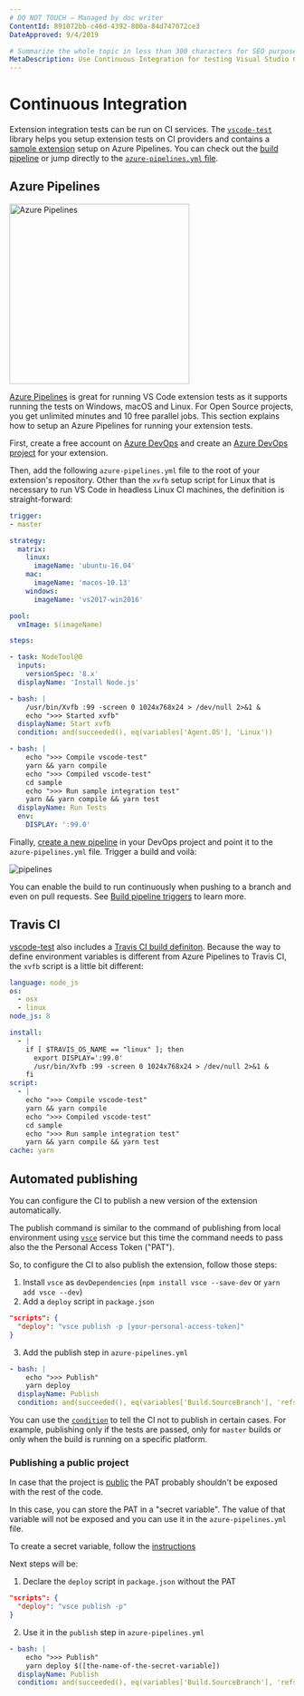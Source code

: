 ```yaml
---
# DO NOT TOUCH — Managed by doc writer
ContentId: 891072bb-c46d-4392-800a-84d747072ce3
DateApproved: 9/4/2019

# Summarize the whole topic in less than 300 characters for SEO purpose
MetaDescription: Use Continuous Integration for testing Visual Studio Code extensions (plug-ins).
---
```


# Continuous Integration

Extension integration tests can be run on CI services. The [`vscode-test`](https://github.com/Microsoft/vscode-test) library helps you setup extension tests on CI providers and contains a [sample extension](https://github.com/microsoft/vscode-test/tree/master/sample) setup on Azure Pipelines. You can check out the [build pipeline](https://dev.azure.com/vscode/vscode-test/_build?definitionId=15) or jump directly to the [`azure-pipelines.yml` file](https://github.com/microsoft/vscode-test/blob/master/sample/azure-pipelines.yml).

## Azure Pipelines

<a href="https://azure.microsoft.com/services/devops/"><img alt="Azure Pipelines" src="/assets/api/working-with-extensions/continuous-integration/pipelines-logo.png" width="318" /></a>

[Azure Pipelines](https://azure.microsoft.com/services/devops/pipelines/) is great for running VS Code extension tests as it supports running the tests on Windows, macOS and Linux. For Open Source projects, you get unlimited minutes and 10 free parallel jobs. This section explains how to setup an Azure Pipelines for running your extension tests.

First, create a free account on [Azure DevOps](https://azure.microsoft.com/services/devops/) and create an [Azure DevOps project](https://azure.microsoft.com/features/devops-projects/) for your extension.

Then, add the following `azure-pipelines.yml` file to the root of your extension's repository. Other than the `xvfb` setup script for Linux that is necessary to run VS Code in headless Linux CI machines, the definition is straight-forward:

```yaml
trigger:
- master

strategy:
  matrix:
    linux:
      imageName: 'ubuntu-16.04'
    mac:
      imageName: 'macos-10.13'
    windows:
      imageName: 'vs2017-win2016'

pool:
  vmImage: $(imageName)

steps:

- task: NodeTool@0
  inputs:
    versionSpec: '8.x'
  displayName: 'Install Node.js'

- bash: |
    /usr/bin/Xvfb :99 -screen 0 1024x768x24 > /dev/null 2>&1 &
    echo ">>> Started xvfb"
  displayName: Start xvfb
  condition: and(succeeded(), eq(variables['Agent.OS'], 'Linux'))

- bash: |
    echo ">>> Compile vscode-test"
    yarn && yarn compile
    echo ">>> Compiled vscode-test"
    cd sample
    echo ">>> Run sample integration test"
    yarn && yarn compile && yarn test
  displayName: Run Tests
  env:
    DISPLAY: ':99.0'
```

Finally, [create a new pipeline](https://docs.microsoft.com/azure/devops/pipelines/get-started-yaml?view=vsts#get-your-first-build) in your DevOps project and point it to the `azure-pipelines.yml` file. Trigger a build and voilà:

![pipelines](images/continuous-integration/pipelines.png)

You can enable the build to run continuously when pushing to a branch and even on pull requests. See [Build pipeline triggers](https://docs.microsoft.com/azure/devops/pipelines/build/triggers) to learn more.

## Travis CI

[vscode-test](https://github.com/microsoft/vscode-test) also includes a [Travis CI build definiton](https://github.com/microsoft/vscode-test/blob/master/.travis.yml). Because the way to define environment variables is different from Azure Pipelines to Travis CI, the `xvfb` script is a little bit different:

```yaml
language: node_js
os:
  - osx
  - linux
node_js: 8

install:
  - |
    if [ $TRAVIS_OS_NAME == "linux" ]; then
      export DISPLAY=':99.0'
      /usr/bin/Xvfb :99 -screen 0 1024x768x24 > /dev/null 2>&1 &
    fi
script:
  - |
    echo ">>> Compile vscode-test"
    yarn && yarn compile
    echo ">>> Compiled vscode-test"
    cd sample
    echo ">>> Run sample integration test"
    yarn && yarn compile && yarn test
cache: yarn
```

## Automated publishing

You can configure the CI to publish a new version of the extension automatically.

The publish command is similar to the command of publishing from local environment using [`vsce`](https://github.com/Microsoft/vsce) service but this time the command needs to pass also the the Personal Access Token ("PAT").

So, to configure the CI to also publish the extension, follow those steps:

1. Install `vsce` as `devDependencies` (`npm install vsce --save-dev` or `yarn add vsce --dev`)
2. Add a `deploy` script in `package.json`

```json
"scripts": {
  "deploy": "vsce publish -p [your-personal-access-token]"
}
```

3. Add the publish step in `azure-pipelines.yml`
```yaml
- bash: |
    echo ">>> Publish"
    yarn deploy
  displayName: Publish
  condition: and(succeeded(), eq(variables['Build.SourceBranch'], 'refs/heads/master'), eq(variables['Agent.OS'], 'Linux'))
```

You can use the [`condition`](https://docs.microsoft.com/azure/devops/pipelines/process/conditions) to tell the CI not to publish in certain cases. For example, publishing only if the tests are passed, only for `master` builds or only when the build is running on a specific platform.

### Publishing a public project

In case that the project is [public](https://docs.microsoft.com/azure/devops/pipelines/repos/github#public-github-repository-and-azure-pipelines-in-a-public-project) the PAT probably shouldn't be exposed with the rest of the code.

In this case, you can store the PAT in a "secret variable". The value of that variable will not be exposed and you can use it in the `azure-pipelines.yml` file.

To create a secret variable, follow the [instructions](https://docs.microsoft.com/azure/devops/pipelines/process/variables?tabs=classic%2Cbatch#secret-variables)

Next steps will be:

1. Declare the `deploy` script in `package.json` without the PAT

```json
"scripts": {
  "deploy": "vsce publish -p"
}
```

2. Use it in the `publish` step in `azure-pipelines.yml`

```yaml
- bash: |
    echo ">>> Publish"
    yarn deploy $([the-name-of-the-secret-variable])
  displayName: Publish
  condition: and(succeeded(), eq(variables['Build.SourceBranch'], 'refs/heads/master'), eq(variables['Agent.OS'], 'Linux'))
```
